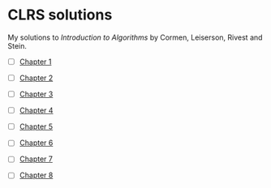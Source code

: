 # CLRS solutions

My solutions to *Introduction to Algorithms* by Cormen, Leiserson, Rivest and Stein.

- [ ] [Chapter 1](./chapter1/)
- [ ] [Chapter 2](./chapter2/)
- [ ] [Chapter 3](./chapter3/)
- [ ] [Chapter 4](./chapter4/)
- [ ] [Chapter 5](./chapter5/)
- [ ] [Chapter 6](./chapter6/)
- [ ] [Chapter 7](./chapter7/)
- [ ] [Chapter 8](./chapter8/)

